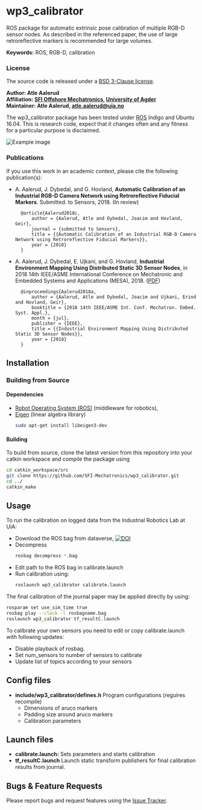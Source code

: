 # wp3_calibrator
ROS package for automatic extrinsic pose calibration of multiple RGB-D sensor nodes. As described in the referenced paper, the use of large retroreflective markers is recommended for large volumes. 

**Keywords:** ROS, RGB-D, calibration

### License
The source code is released under a [BSD 3-Clause license](LICENSE).

**Author: Atle Aalerud<br />
Affiliation: [SFI Offshore Mechatronics](https://sfi.mechatronics.no/), [University of Agder](https://www.uia.no/en)<br />
Maintainer: Atle Aalerud, atle.aalerud@uia.no**

The wp3_calibrator package has been tested under [ROS] Indigo and Ubuntu 16.04. This is research code, expect that it changes often and any fitness for a particular purpose is disclaimed.

![Example image](doc/example.png)

### Publications

If you use this work in an academic context, please cite the following publication(s):

* A. Aalerud, J. Dybedal, and G. Hovland, **Automatic Calibration of an Industrial RGB-D Camera Network using Retroreflective Fiducial Markers**. Submitted. to Sensors, 2018. (In review)

        @article{Aalerud2018c,
            author = {Aalerud, Atle and Dybedal, Joacim and Hovland, Geir},
            journal = {submitted to Sensors},
            title = {{Automatic Calibration of an Industrial RGB-D Camera Network using Retroreflective Fiducial Markers}},
            year = {2018}
        }

* A. Aalerud, J. Dybedal, E. Ujkani, and G. Hovland, **Industrial Environment Mapping Using Distributed Static 3D Sensor Nodes**, in 2018 14th IEEE/ASME International Conference on Mechatronic and Embedded Systems and Applications (MESA), 2018. ([PDF](https://ieeexplore.ieee.org/document/8449203/))

        @inproceedings{Aalerud2018a,
            author = {Aalerud, Atle and Dybedal, Joacim and Ujkani, Erind and Hovland, Geir},
            booktitle = {2018 14th IEEE/ASME Int. Conf. Mechatron. Embed. Syst. Appl.},
            month = {jul},
            publisher = {IEEE},
            title = {{Industrial Environment Mapping Using Distributed Static 3D Sensor Nodes}},
            year = {2018}
        }


## Installation
### Building from Source
#### Dependencies

- [Robot Operating System (ROS)](http://wiki.ros.org) (middleware for robotics),
- [Eigen] (linear algebra library)
    ````bash
    sudo apt-get install libeigen3-dev
    ````

#### Building

To build from source, clone the latest version from this repository into your catkin workspace and compile the package using
````bash
cd catkin_workspace/src
git clone https://github.com/SFI-Mechatronics/wp3_calibrator.git
cd ../
catkin_make
````

## Usage

To run the calibration on logged data from the Industrial Robotics Lab at UiA:
* Download the ROS bag from dataverse, [![DOI](https://zenodo.org/badge/DOI/10.18710/VIJXTL.svg)](https://doi.org/10.18710/VIJXTL)
* Decompress
    ````bash
    rosbag decompress *.bag
    ````	
* Edit path to the ROS bag in calibrate.launch
* Run calibration using:
    ````bash
    roslaunch wp3_calibrator calibrate.launch
    ````
        
The final calibration of the journal paper may be applied directly by using:
````bash
rosparam set use_sim_time true
rosbag play --clock -l rosbagname.bag
roslaunch wp3_calibrator tf_resultC.launch
````

To calibrate your own sensors you need to edit or copy calibrate.launch with following updates:
* Disable playback of rosbag.
* Set num_sensors to number of sensors to calibrate
* Update list of topics according to your sensors

## Config files

* **include/wp3_calibrator/defines.h** Program configurations (reguires recompile)
    * Dimensions of aruco markers
    * Padding size around aruco markers
    * Calibration parameters

## Launch files

* **calibrate.launch:** Sets parameters and starts calibration
* **tf_resultC.launch** Launch static transform publishers for final calibration results from journal.


## Bugs & Feature Requests

Please report bugs and request features using the [Issue Tracker](https://github.com/SFI-Mechatronics/wp3_calibrator/issues).


[ROS]: http://www.ros.org
[rviz]: http://wiki.ros.org/rviz
[Eigen]: http://eigen.tuxfamily.org
